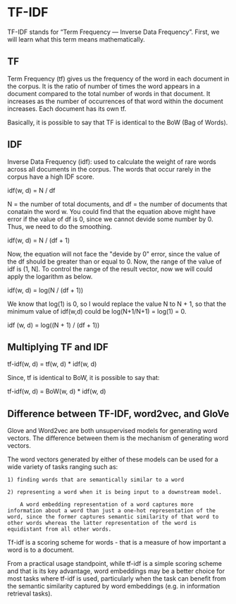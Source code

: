 # TF-IDF

TF-IDF stands for “Term Frequency — Inverse Data Frequency”. First, we will learn what this term means mathematically.

## TF

Term Frequency (tf) gives us the frequency of the word in each document in the corpus. It is the ratio of number of times the word appears in a document compared to the total number of words in that document. It increases as the number of occurrences of that word within the document increases. Each document has its own tf.

Basically, it is possible to say that TF is identical to the BoW (Bag of Words).

## IDF

Inverse Data Frequency (idf): used to calculate the weight of rare words across all documents in the corpus. The words that occur rarely in the corpus have a high IDF score.

idf(w, d) = N / df

N = the number of total documents, and df = the number of documents that conatain the word w. You could find that the equation above might have error if the value of df is 0, since we cannot devide some number by 0. Thus, we need to do the smoothing.

idf(w, d) = N / (df + 1)

Now, the equation will not face the "devide by 0" error, since the value of the df should be greater than or equal to 0. Now, the range of the value of idf is (1, N]. To control the range of the result vector, now we will could apply the logarithm as below.

idf(w, d) = log(N / (df + 1))

We know that log(1) is 0, so I would replace the value N to N + 1, so that the minimum value of idf(w,d) could be log(N+1/N+1) = log(1) = 0.

idf (w, d) = log((N + 1) / (df + 1))

## Multiplying TF and IDF

tf-idf(w, d) = tf(w, d) * idf(w, d)

Since, tf is identical to BoW, it is possible to say that:

tf-idf(w, d) = BoW(w, d) * idf(w, d)

## Difference between TF-IDF, word2vec, and GloVe

Glove and Word2vec are both unsupervised models for generating word vectors. The difference between them is the mechanism of generating word vectors.

The word vectors generated by either of these models can be used for a wide variety of tasks ranging such as:

    1) finding words that are semantically similar to a word

    2) representing a word when it is being input to a downstream model. 
    
        A word embedding representation of a word captures more information about a word than just a one-hot representation of the word, since the former captures semantic similarity of that word to other words whereas the latter representation of the word is equidistant from all other words.

Tf-idf is a scoring scheme for words - that is a measure of how important a word is to a document.

From a practical usage standpoint, while tf-idf is a simple scoring scheme and that is its key advantage, word embeddings may be a better choice for most tasks where tf-idf is used, particularly when the task can benefit from the semantic similarity captured by word embeddings (e.g. in information retrieval tasks).
